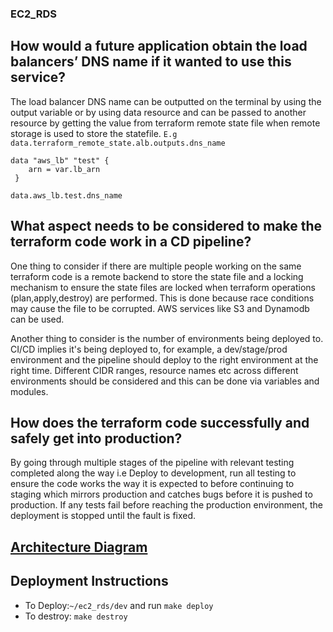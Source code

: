 ### EC2_RDS

## How would a future application obtain the load balancers’ DNS name if it wanted to use this service?
The load balancer DNS name can be outputted on the terminal by using the output variable or by using data resource and can be passed to another resource by getting the value from terraform remote state file when remote storage is used to store the statefile.
`E.g data.terraform_remote_state.alb.outputs.dns_name`

```
data "aws_lb" "test" { 
    arn = var.lb_arn
 } 

data.aws_lb.test.dns_name
```

## What aspect needs to be considered to make the terraform code work in a CD pipeline?
One thing to consider if there are multiple people working on the same terraform code is a remote backend to store the state file and a locking mechanism to ensure the state files are locked when terraform operations (plan,apply,destroy) are performed. This is done because race conditions may cause the file to be corrupted. AWS services like S3 and Dynamodb can be used.

Another thing to consider is the number of environments being deployed to. CI/CD implies it's being deployed to, for example, a dev/stage/prod environment and the pipeline should deploy to the right environment at the right time. Different CIDR ranges, resource names etc across different environments should be considered and this can be done via variables and modules.

## How does the terraform code successfully and safely get into production?
By going through multiple stages of the pipeline with relevant testing completed along the way i.e Deploy to development, run all testing to ensure the code works the way it is expected to before continuing to staging which mirrors production and catches bugs before it is pushed to production. If any tests fail before reaching the production environment, the deployment is stopped until the fault is fixed.

## [Architecture Diagram](/cint.drawio.png)

## Deployment Instructions
- To Deploy:`~/ec2_rds/dev` and run `make deploy`
- To destroy: `make destroy`